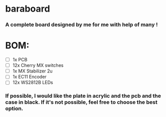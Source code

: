 # baraboard
### A complete board designed by me for me with help of many !

# BOM:

- [ ] 1x PCB
- [ ] 12x Cherry MX switches
- [ ] 1x MX Stabilizer 2u
- [ ] 1x EC11 Encoder
- [ ] 12x WS2812B LEDs

### If possible, I would like the plate in acrylic and the pcb and the case in black. If it's not possible, feel free to choose the best option.
